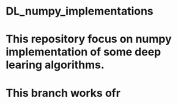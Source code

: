 # DL_numpy_implementations

# This repository focus on numpy implementation of some deep learing algorithms.

# This branch works ofr 